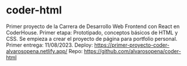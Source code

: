 # coder-html
Primer proyecto de la Carrera de Desarrollo Web Frontend con React en CoderHouse.
Primer etapa: Prototipado, conceptos básicos de HTML y CSS.
Se empieza a crear el proyecto de página para portfolio personal.
Primer entrega: 11/08/2023.
Deploy: https://primer-proyecto-coder-alvarosopena.netlify.app/
Repo: https://github.com/alvarosopena/coder-html

